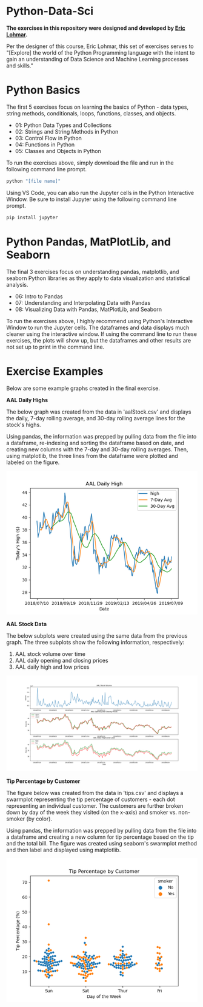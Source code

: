 # Python-Data-Sci
**The exercises in this repository were designed and developed by [Eric Lohmar](https://github.com/EEdLoh).**

Per the designer of this course, Eric Lohmar, this set of exercises serves to "[Explore] the world of the Python Programming language with the intent to gain an understanding of Data Science and Machine Learning processes and skills."

# Python Basics
The first 5 exercises focus on learning the basics of Python - data types, string methods, conditionals, loops, functions, classes, and objects.
* 01: Python Data Types and Collections
* 02: Strings and String Methods in Python
* 03: Control Flow in Python
* 04: Functions in Python
* 05: Classes and Objects in Python

To run the exercises above, simply download the file and run in the following command line prompt. 
```bash
python "[file name]"
```
Using VS Code, you can also run the Jupyter cells in the Python Interactive Window. Be sure to install Jupyter using the following command line prompt.
```bash
pip install jupyter
```

# Python Pandas, MatPlotLib, and Seaborn
The final 3 exercises focus on understanding pandas, matplotlib, and seaborn Python libraries as they apply to data visualization and statistical analysis.
* 06: Intro to Pandas
* 07: Understanding and Interpolating Data with Pandas
* 08: Visualizing Data with Pandas, MatPlotLib, and Seaborn

To run the exercises above, I highly recommend using Python's Interactive Window to run the Jupyter cells.
The dataframes and data displays much cleaner using the interactive window. If using the command line to run
these exercises, the plots will show up, but the dataframes and other results are not set up to print in the command line.

# Exercise Examples
Below are some example graphs created in the final exercise.

**AAL Daily Highs**

The below graph was created from the data in 'aalStock.csv' and displays the daily, 7-day rolling average, and 30-day rolling average lines for the stock's highs.

Using pandas, the information was prepped by pulling data from the file into a dataframe, re-indexing and sorting the dataframe based on date,
and creating new columns with the 7-day and 30-day rolling averages. Then, using matplotlib, the three lines from the dataframe were plotted and labeled on the figure.

![AAL Daily Highs](/images/aal_daily_high.png)


**AAL Stock Data**

The below subplots were created using the same data from the previous graph. The three subplots show the following information, respectively:
1. AAL stock volume over time
2. AAL daily opening and closing prices
3. AAL daily high and low prices

![AAL Stock Data](/images/aal_stock_subplots.png)


**Tip Percentage by Customer**

The figure below was created from the data in 'tips.csv' and displays a swarmplot representing the tip percentage of customers - each dot representing an individual customer.
The customers are further broken down by day of the week they visited (on the x-axis) and smoker vs. non-smoker (by color).

Using pandas, the information was prepped by pulling data from the file into a dataframe and creating a new column for tip percentage based on the tip and the total bill.
The figure was created using seaborn's swarmplot method and then label and displayed using matplotlib.

![Tip % Swarmplot](/images/tip_percentage_swarmplot.png)
